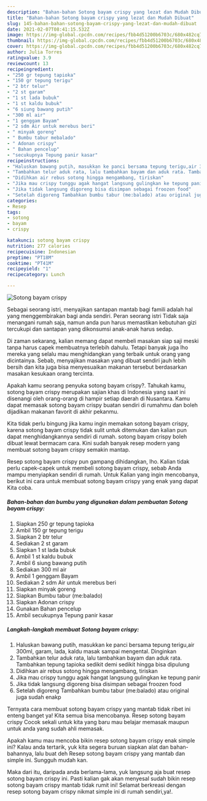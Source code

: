 ```yaml
---
description: "Bahan-bahan Sotong bayam crispy yang lezat dan Mudah Dibuat"
title: "Bahan-bahan Sotong bayam crispy yang lezat dan Mudah Dibuat"
slug: 145-bahan-bahan-sotong-bayam-crispy-yang-lezat-dan-mudah-dibuat
date: 2021-02-07T08:41:15.532Z
image: https://img-global.cpcdn.com/recipes/fbb4d51200b6703c/680x482cq70/sotong-bayam-crispy-foto-resep-utama.jpg
thumbnail: https://img-global.cpcdn.com/recipes/fbb4d51200b6703c/680x482cq70/sotong-bayam-crispy-foto-resep-utama.jpg
cover: https://img-global.cpcdn.com/recipes/fbb4d51200b6703c/680x482cq70/sotong-bayam-crispy-foto-resep-utama.jpg
author: Julia Torres
ratingvalue: 3.9
reviewcount: 13
recipeingredient:
- "250 gr tepung tapioka"
- "150 gr tepung terigu"
- "2 btr telur"
- "2 st garam"
- "1 st lada bubuk"
- "1 st kaldu bubuk"
- "6 siung bawang putih"
- "300 ml air"
- "1 genggam Bayam"
- "2 sdm Air untuk merebus beri"
- " minyak goreng"
- " Bumbu tabur mebalado"
- " Adonan crispy"
- " Bahan pencelup"
- "secukupnya Tepung panir kasar"
recipeinstructions:
- "Haluskan bawang putih, masukkan ke panci bersama tepung terigu,air 300ml, garam, lada, kaldu masak sampai mengental. Dinginkan"
- "Tambahkan telur aduk rata, lalu tambahkan bayam dan aduk rata. Tambahkan tepung tapioka sedikit demi sedikit hingga bisa dipulung"
- "Didihkan air rebus sotong hingga mengambang, tiriskan"
- "Jika mau crispy tunggu agak hangat langsung gulingkan ke tepung panir"
- "Jika tidak langsung digoreng bisa disimpan sebagai froozen food"
- "Setelah digoreng Tambahkan bumbu tabur (me:balado) atau original juga sudah enakp"
categories:
- Resep
tags:
- sotong
- bayam
- crispy

katakunci: sotong bayam crispy 
nutrition: 277 calories
recipecuisine: Indonesian
preptime: "PT18M"
cooktime: "PT41M"
recipeyield: "1"
recipecategory: Lunch

---
```



![Sotong bayam crispy](https://img-global.cpcdn.com/recipes/fbb4d51200b6703c/680x482cq70/sotong-bayam-crispy-foto-resep-utama.jpg)

Sebagai seorang istri, menyajikan santapan mantab bagi famili adalah hal yang menggembirakan bagi anda sendiri. Peran seorang istri Tidak saja menangani rumah saja, namun anda pun harus memastikan kebutuhan gizi tercukupi dan santapan yang dikonsumsi anak-anak harus sedap.

Di zaman  sekarang, kalian memang dapat membeli masakan siap saji meski tanpa harus capek membuatnya terlebih dahulu. Tetapi banyak juga lho mereka yang selalu mau menghidangkan yang terbaik untuk orang yang dicintainya. Sebab, menyajikan masakan yang dibuat sendiri jauh lebih bersih dan kita juga bisa menyesuaikan makanan tersebut berdasarkan masakan kesukaan orang tercinta. 



Apakah kamu seorang penyuka sotong bayam crispy?. Tahukah kamu, sotong bayam crispy merupakan sajian khas di Indonesia yang saat ini disenangi oleh orang-orang di hampir setiap daerah di Nusantara. Kamu dapat memasak sotong bayam crispy buatan sendiri di rumahmu dan boleh dijadikan makanan favorit di akhir pekanmu.

Kita tidak perlu bingung jika kamu ingin memakan sotong bayam crispy, karena sotong bayam crispy tidak sulit untuk ditemukan dan kalian pun dapat menghidangkannya sendiri di rumah. sotong bayam crispy boleh dibuat lewat bermacam cara. Kini sudah banyak resep modern yang membuat sotong bayam crispy semakin mantap.

Resep sotong bayam crispy pun gampang dihidangkan, lho. Kalian tidak perlu capek-capek untuk membeli sotong bayam crispy, sebab Anda mampu menyiapkan sendiri di rumah. Untuk Kalian yang ingin mencobanya, berikut ini cara untuk membuat sotong bayam crispy yang enak yang dapat Kita coba.

<!--inarticleads1-->

##### Bahan-bahan dan bumbu yang digunakan dalam pembuatan Sotong bayam crispy:

1. Siapkan 250 gr tepung tapioka
1. Ambil 150 gr tepung terigu
1. Siapkan 2 btr telur
1. Sediakan 2 st garam
1. Siapkan 1 st lada bubuk
1. Ambil 1 st kaldu bubuk
1. Ambil 6 siung bawang putih
1. Sediakan 300 ml air
1. Ambil 1 genggam Bayam
1. Sediakan 2 sdm Air untuk merebus beri
1. Siapkan  minyak goreng
1. Siapkan  Bumbu tabur (me:balado)
1. Siapkan  Adonan crispy
1. Gunakan  Bahan pencelup
1. Ambil secukupnya Tepung panir kasar




<!--inarticleads2-->

##### Langkah-langkah membuat Sotong bayam crispy:

1. Haluskan bawang putih, masukkan ke panci bersama tepung terigu,air 300ml, garam, lada, kaldu masak sampai mengental. Dinginkan
1. Tambahkan telur aduk rata, lalu tambahkan bayam dan aduk rata. Tambahkan tepung tapioka sedikit demi sedikit hingga bisa dipulung
1. Didihkan air rebus sotong hingga mengambang, tiriskan
1. Jika mau crispy tunggu agak hangat langsung gulingkan ke tepung panir
1. Jika tidak langsung digoreng bisa disimpan sebagai froozen food
1. Setelah digoreng Tambahkan bumbu tabur (me:balado) atau original juga sudah enakp




Ternyata cara membuat sotong bayam crispy yang mantab tidak ribet ini enteng banget ya! Kita semua bisa mencobanya. Resep sotong bayam crispy Cocok sekali untuk kita yang baru mau belajar memasak maupun untuk anda yang sudah ahli memasak.

Apakah kamu mau mencoba bikin resep sotong bayam crispy enak simple ini? Kalau anda tertarik, yuk kita segera buruan siapkan alat dan bahan-bahannya, lalu buat deh Resep sotong bayam crispy yang mantab dan simple ini. Sungguh mudah kan. 

Maka dari itu, daripada anda berlama-lama, yuk langsung aja buat resep sotong bayam crispy ini. Pasti kalian gak akan menyesal sudah bikin resep sotong bayam crispy mantab tidak rumit ini! Selamat berkreasi dengan resep sotong bayam crispy nikmat simple ini di rumah sendiri,ya!.

